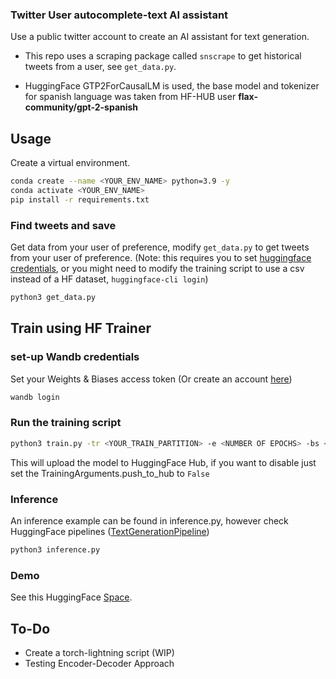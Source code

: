 ### Twitter User autocomplete-text AI assistant


Use a public twitter account to create an AI assistant for text generation.


- This repo uses a scraping package called `snscrape` to get historical tweets from a user, see `get_data.py`.

- HuggingFace GTP2ForCausalLM is used, the base model and tokenizer for spanish language was taken from HF-HUB user **flax-community/gpt-2-spanish**

## Usage


Create a virtual environment.

```bash
conda create --name <YOUR_ENV_NAME> python=3.9 -y
conda activate <YOUR_ENV_NAME>
pip install -r requirements.txt
```

### Find tweets and save

Get data from your user of preference, modify `get_data.py` to get tweets from your user of preference. (Note: this requires you to set [huggingface credentials](https://huggingface.co/welcome), or you might need to modify the training script to use a csv instead of a HF dataset, `huggingface-cli login`)

```bash
python3 get_data.py
```

## Train using HF Trainer

### set-up Wandb credentials

Set your Weights & Biases access token (Or create an account [here](https://wandb.ai/))

```bash
wandb login
```

### Run the training script

```bash
python3 train.py -tr <YOUR_TRAIN_PARTITION> -e <NUMBER OF EPOCHS> -bs <BATCH_SIZE_TRAIN AND> -n <YOUR_EXPERIMENT_NAME> -u <YOUR_HUGGINGFACE_USERNAME>
```

This will upload the model to HuggingFace Hub, if you want to disable just set the TrainingArguments.push_to_hub to `False`


### Inference 

An inference example can be found in inference.py, however check HuggingFace pipelines ([TextGenerationPipeline](https://huggingface.co/docs/transformers/main_classes/pipelines#transformers.TextGenerationPipeline))

```bash
python3 inference.py
```


### Demo

See this HuggingFace [Space](https://huggingface.co/spaces/jhonparra18/ColombianPoliticianGPT2TextGeneration).

## To-Do
- Create a torch-lightning script (WIP)
- Testing Encoder-Decoder Approach
